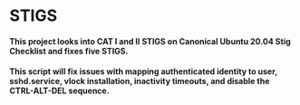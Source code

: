 # STIGS
#### This project looks into CAT I and II STIGS on Canonical Ubuntu 20.04 Stig Checklist and fixes five STIGS.
#### This script will fix issues with mapping authenticated identity to user, sshd.service, vlock installation, inactivity timeouts, and disable the CTRL-ALT-DEL sequence.

